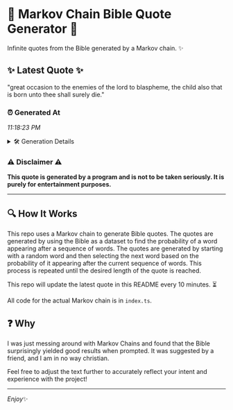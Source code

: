 # 📖 Markov Chain Bible Quote Generator 📖

Infinite quotes from the Bible generated by a Markov chain. ✨

## ✨ Latest Quote ✨
"great occasion to the enemies of the lord to blaspheme, the child also that is born unto thee shall surely die."

### ⏰ Generated At
*11:18:23 PM*

<details>
    <summary>🛠️ Generation Details</summary>
    <p>
        <strong>🌱 Seed:</strong> great<br>
        <strong>🔄 Iterations:</strong> 20<br>
        <strong>📜 Context History:</strong><br>[ great ]: occasion<br>[ great, occasion ]: to<br>[ great, occasion, to ]: the<br>[ great, occasion, to, the ]: enemies<br>[ great, occasion, to, the, enemies ]: of<br>[ great, occasion, to, the, enemies, of ]: the<br>[ occasion, to, the, enemies, of, the ]: lord<br>[ to, the, enemies, of, the, lord ]: to<br>[ the, enemies, of, the, lord, to ]: blaspheme,<br>[ enemies, of, the, lord, to, blaspheme, ]: the<br>[ of, the, lord, to, blaspheme,, the ]: child<br>[ the, lord, to, blaspheme,, the, child ]: also<br>[ lord, to, blaspheme,, the, child, also ]: that<br>[ to, blaspheme,, the, child, also, that ]: is<br>[ blaspheme,, the, child, also, that, is ]: born<br>[ the, child, also, that, is, born ]: unto<br>[ child, also, that, is, born, unto ]: thee<br>[ also, that, is, born, unto, thee ]: shall<br>[ that, is, born, unto, thee, shall ]: surely<br>[ is, born, unto, thee, shall, surely ]: die.<br>
    </p>
</details>

### ⚠️ Disclaimer ⚠️
**This quote is generated by a program and is not to be taken seriously. It is purely for entertainment purposes.**

---

## 🔍 How It Works

This repo uses a Markov chain to generate Bible quotes. The quotes are generated by using the Bible as a dataset to find the probability of a word appearing after a sequence of words. The quotes are generated by starting with a random word and then selecting the next word based on the probability of it appearing after the current sequence of words. This process is repeated until the desired length of the quote is reached.

This repo will update the latest quote in this README every 10 minutes. ⏳

All code for the actual Markov chain is in `index.ts`.

## ❓ Why

I was just messing around with Markov Chains and found that the Bible surprisingly yielded good results when prompted. 
It was suggested by a friend, and I am in no way christian.

Feel free to adjust the text further to accurately reflect your intent and experience with the project!

---

*Enjoy*✨
